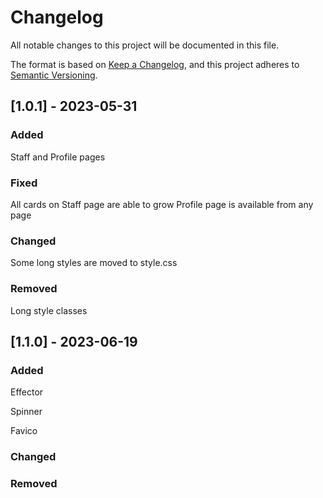 # Changelog

All notable changes to this project will be documented in this file.

The format is based on [Keep a Changelog](https://keepachangelog.com/en/1.0.0/),
and this project adheres to [Semantic Versioning](https://semver.org/spec/v2.0.0.html).

## [1.0.1] - 2023-05-31

### Added

Staff and Profile pages

### Fixed

All cards on Staff page are able to grow
Profile page is available from any page

### Changed

Some long styles are moved to style.css

### Removed

Long style classes

## [1.1.0] - 2023-06-19

### Added

Effector

Spinner

Favico

### Changed

### Removed
